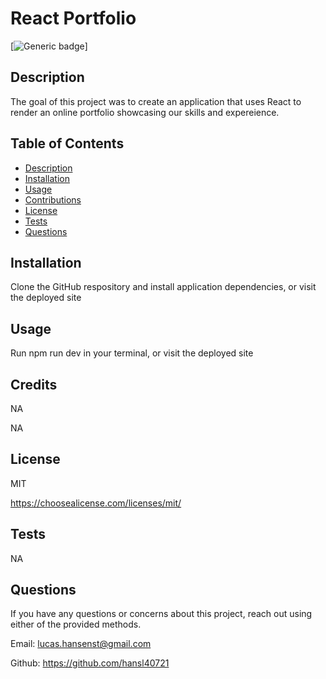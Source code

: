 # React Portfolio

  [![Generic badge](https://img.shields.io/badge/License-MIT-purple.svg)]

  ## Description

  The goal of this project was to create an application that uses React to render an online portfolio showcasing our skills and expereience.

  ## Table of Contents

  - [Description](#description)
  - [Installation](#installation)
  - [Usage](#usage)
  - [Contributions](#credits)
  - [License](#license)
  - [Tests](#tests)
  - [Questions](#questions)
  

  ## Installation 

  Clone the GitHub respository and install application dependencies, or visit the deployed site

  ## Usage

  Run npm run dev in your terminal, or visit the deployed site

  ## Credits 

  NA

  NA

  ## License

  MIT

  https://choosealicense.com/licenses/mit/

  ## Tests

  NA

  ## Questions
  If you have any questions or concerns about this project, reach out using either of the provided methods.

  Email: 
  lucas.hansenst@gmail.com

  Github:
  https://github.com/hansl40721
